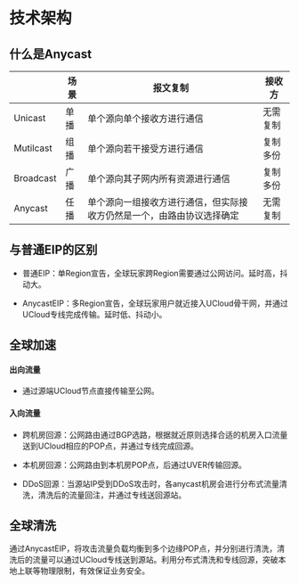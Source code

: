 


# 技术架构

## 什么是Anycast

| |场景|报文复制|接收方|
|---|---|---|---|
|Unicast|单播|单个源向单个接收方进行通信|无需复制|单个接收方|
|Mutilcast|组播|单个源向若干接受方进行通信|复制多份|多个接收方，接收方由IGMP等组播协议进行管理|
|Broadcast|广播|单个源向其子网内所有资源进行通信|复制多份|多个接收方，接收方为子网内所有资源（无VLAN隔离情况下）|
|Anycast|任播|单个源向一组接收方进行通信，但实际接收方仍然是一个，由路由协议选择确定|无需复制|一组接收方。该组接受方向互联网宣告相同的地址，报文选择目标服务器是通过路由协议确定的。|

## 与普通EIP的区别

* 普通EIP：单Region宣告，全球玩家跨Region需要通过公网访问。延时高，抖动大。

* AnycastEIP：多Region宣告，全球玩家用户就近接入UCloud骨干网，并通过UCloud专线完成传输。延时低、抖动小。


## 全球加速
#### 出向流量

* 通过源端UCloud节点直接传输至公网。

#### 入向流量

* 跨机房回源：公网路由通过BGP选路，根据就近原则选择合适的机房入口流量送到UCloud相应的POP点，并通过专线完成回源。

* 本机房回源：公网路由到本机房POP点，后通过UVER传输回源。

* DDoS回源：当源站IP受到DDoS攻击时，各anycast机房会进行分布式流量清洗，清洗后的流量回注，并通过专线送回源站。

## 全球清洗
通过AnycastEIP，将攻击流量负载均衡到多个边缘POP点，并分别进行清洗，清洗后的流量可以通过UCloud专线送到源站。利用分布式清洗和专线回源，突破本地上联等物理限制，有效保证业务安全。


